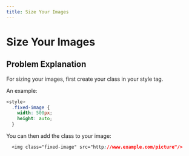 ```yaml
---
title: Size Your Images
---
```


# Size Your Images

## Problem Explanation
For sizing your images, first create your class in your style tag.

An example:
```css
<style>
  .fixed-image {
    width: 500px;
    height: auto;
  }
```
  
You can then add the class to your image:
```css
  <img class="fixed-image" src="http://www.example.com/picture"/>
```
